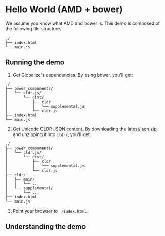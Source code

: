 # Hello World (AMD + bower)

We assume you know what AMD and bower is. This demo is composed of the following
file structure.

```
./
├── index.html
└── main.js
```

## Running the demo

1) Get Globalize's dependencies. By using bower, you'll get:

```
./
├── bower_components/
│   └── cldr.js/ 
│       └── dist/
│           ├── cldr
│           │   └── supplemental.js
│           └── cldr.js
├── index.html
└── main.js
```

2) Get Unicode CLDR JSON content. By downloading the
[latest/json.zip](http://www.unicode.org/Public/cldr/latest/json.zip) and
unzipping it into `cldr/`, you'll get:

```
./
├── bower_components/
│   └── cldr.js/ 
│       └── dist/
│           ├── cldr
│           │   └── supplemental.js
│           └── cldr.js
├── cldr/
│   ├── main/
│   │   └── ...
│   └── supplemental/
│       └── ...
├── index.html
└── main.js
```

3) Point your browser to `./index.html`.

## Understanding the demo


